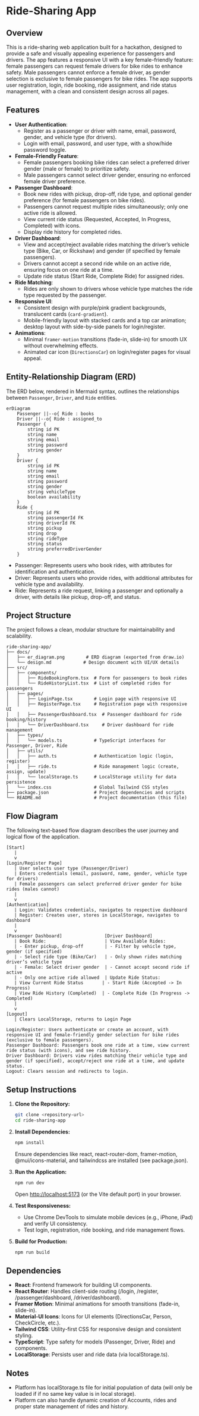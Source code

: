 
# Ride-Sharing App

## Overview
This is a ride-sharing web application built for a hackathon, designed to provide a safe and visually appealing experience for passengers and drivers. The app features a responsive UI with a key female-friendly feature: female passengers can request female drivers for bike rides to enhance safety. Male passengers cannot enforce a female driver, as gender selection is exclusive to female passengers for bike rides. The app supports user registration, login, ride booking, ride assignment, and ride status management, with a clean and consistent design across all pages.

## Features
- **User Authentication**:
  - Register as a passenger or driver with name, email, password, gender, and vehicle type (for drivers).
  - Login with email, password, and user type, with a show/hide password toggle.
- **Female-Friendly Feature**:
  - Female passengers booking bike rides can select a preferred driver gender (male or female) to prioritize safety.
  - Male passengers cannot select driver gender, ensuring no enforced female driver preference.
- **Passenger Dashboard**:
  - Book new rides with pickup, drop-off, ride type, and optional gender preference (for female passengers on bike rides).
  - Passengers cannot request multiple rides simultaneously; only one active ride is allowed.
  - View current ride status (Requested, Accepted, In Progress, Completed) with icons.
  - Display ride history for completed rides.
- **Driver Dashboard**:
  - View and accept/reject available rides matching the driver’s vehicle type (Bike, Car, or Rickshaw) and gender (if specified by female passengers).
  - Drivers cannot accept a second ride while on an active ride, ensuring focus on one ride at a time.
  - Update ride status (Start Ride, Complete Ride) for assigned rides.
- **Ride Matching**:
  - Rides are only shown to drivers whose vehicle type matches the ride type requested by the passenger.
- **Responsive UI**:
  - Consistent design with purple/pink gradient backgrounds, translucent cards (`card-gradient`).
  - Mobile-friendly layout with stacked cards and a top car animation; desktop layout with side-by-side panels for login/register.
- **Animations**:
  - Minimal `framer-motion` transitions (fade-in, slide-in) for smooth UX without overwhelming effects.
  - Animated car icon (`DirectionsCar`) on login/register pages for visual appeal.

## Entity-Relationship Diagram (ERD)
The ERD below, rendered in Mermaid syntax, outlines the relationships between `Passenger`, `Driver`, and `Ride` entities.

```mermaid
erDiagram
    Passenger ||--o{ Ride : books
    Driver ||--o{ Ride : assigned_to
    Passenger {
        string id PK
        string name
        string email
        string password
        string gender
    }
    Driver {
        string id PK
        string name
        string email
        string password
        string gender
        string vehicleType
        boolean availability
    }
    Ride {
        string id PK
        string passengerId FK
        string driverId FK
        string pickup
        string drop
        string rideType
        string status
        string preferredDriverGender
    }
````


- Passenger: Represents users who book rides, with attributes for identification and authentication.
- Driver: Represents users who provide rides, with additional attributes for vehicle type and availability.
- Ride: Represents a ride request, linking a passenger and optionally a driver, with details like pickup, drop-off, and status.


## Project Structure

The project follows a clean, modular structure for maintainability and scalability.

```
ride-sharing-app/
├── docs/
│   ├── er_diagram.png        # ERD diagram (exported from draw.io)
│   └── design.md            # Design document with UI/UX details
├── src/
│   ├── components/
│   │   ├── RideBookingForm.tsx  # Form for passengers to book rides
│   │   └── RideHistoryList.tsx  # List of completed rides for passengers
│   ├── pages/
│   │   ├── LoginPage.tsx        # Login page with responsive UI
│   │   ├── RegisterPage.tsx     # Registration page with responsive UI
│   │   ├── PassengerDashboard.tsx  # Passenger dashboard for ride booking/history
│   │   └── DriverDashboard.tsx     # Driver dashboard for ride management
│   ├── types/
│   │   └── models.ts            # TypeScript interfaces for Passenger, Driver, Ride
│   ├── utils/
│   │   ├── auth.ts              # Authentication logic (login, register)
│   │   ├── ride.ts              # Ride management logic (create, assign, update)
│   │   └── localStorage.ts      # LocalStorage utility for data persistence
│   └── index.css                # Global Tailwind CSS styles
├── package.json                 # Project dependencies and scripts
└── README.md                    # Project documentation (this file)
```

## Flow Diagram

The following text-based flow diagram describes the user journey and logical flow of the application.

```
[Start]
   |
   v
[Login/Register Page]
   | User selects user type (Passenger/Driver)
   | Enters credentials (email, password, name, gender, vehicle type for drivers)
   | Female passengers can select preferred driver gender for bike rides (males cannot)
   |
   v
[Authentication]
   | Login: Validates credentials, navigates to respective dashboard
   | Register: Creates user, stores in LocalStorage, navigates to dashboard
   |
   v
[Passenger Dashboard]                [Driver Dashboard]
   | Book Ride:                      | View Available Rides:
   | - Enter pickup, drop-off        | - Filter by vehicle type, gender (if specified)
   | - Select ride type (Bike/Car)   | - Only shown rides matching driver’s vehicle type
   | - Female: Select driver gender  | - Cannot accept second ride if active
   | - Only one active ride allowed  | Update Ride Status:
   | View Current Ride Status       | - Start Ride (Accepted -> In Progress)
   | View Ride History (Completed)  | - Complete Ride (In Progress -> Completed)
   |
   v
[Logout]
   | Clears LocalStorage, returns to Login Page
```

```
Login/Register: Users authenticate or create an account, with responsive UI and female-friendly gender selection for bike rides (exclusive to female passengers).
Passenger Dashboard: Passengers book one ride at a time, view current ride status (with icons), and see ride history.
Driver Dashboard: Drivers view rides matching their vehicle type and gender (if specified), accept/reject one ride at a time, and update status.
Logout: Clears session and redirects to login.
```

## Setup Instructions

1. **Clone the Repository:**

   ```bash
   git clone <repository-url>
   cd ride-sharing-app
   ```

2. **Install Dependencies:**

   ```bash
   npm install
   ```

   Ensure dependencies like react, react-router-dom, framer-motion, @mui/icons-material, and tailwindcss are installed (see package.json).

3. **Run the Application:**

   ```bash
   npm run dev
   ```

   Open [http://localhost:5173](http://localhost:5173) (or the Vite default port) in your browser.

4. **Test Responsiveness:**

   * Use Chrome DevTools to simulate mobile devices (e.g., iPhone, iPad) and verify UI consistency.
   * Test login, registration, ride booking, and ride management flows.

5. **Build for Production:**

   ```bash
   npm run build
   ```

## Dependencies

* **React**: Frontend framework for building UI components.
* **React Router**: Handles client-side routing (/login, /register, /passenger/dashboard, /driver/dashboard).
* **Framer Motion**: Minimal animations for smooth transitions (fade-in, slide-in).
* **Material-UI Icons**: Icons for UI elements (DirectionsCar, Person, CheckCircle, etc.).
* **Tailwind CSS**: Utility-first CSS for responsive design and consistent styling.
* **TypeScript**: Type safety for models (Passenger, Driver, Ride) and components.
* **LocalStorage**: Persists user and ride data (via localStorage.ts).

## Notes
- Platform has localStorage.ts file for initial population of data (will only be loaded if if no same key value is in local storage).
- Platform can also handle dynamic creation of Accounts, rides and proper state management of rides and history.